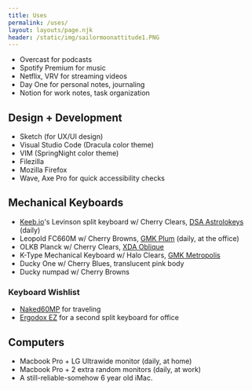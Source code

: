 ```yaml
---
title: Uses
permalink: /uses/
layout: layouts/page.njk
header: /static/img/sailormoonattitude1.PNG
---
```

* Overcast for podcasts
* Spotify Premium for music
* Netflix, VRV for streaming videos
* Day One for personal notes, journaling
* Notion for work notes, task organization

## Design + Development

* Sketch (for UX/UI design)
* Visual Studio Code (Dracula color theme)
* VIM (SpringNight color theme)
* Filezilla
* Mozilla Firefox
* Wave, Axe Pro for quick accessibility checks

## Mechanical Keyboards

* [Keeb.io](https://keeb.io)'s Levinson split keyboard w/ Cherry Clears, [DSA Astrolokeys](https://drop.com/buy/drop-dsa-astrolokeys-keycaps-by-sailorhg-and-cassidoo) (daily)
* Leopold FC660M w/ Cherry Browns, [GMK Plum](https://drop.com/buy/massdrop-x-jessica-gmk-plum-custom-keycap-set) (daily, at the office)
* OLKB Planck w/ Cherry Clears, [XDA Oblique](https://dixiemech.store/collections/keycaps/products/xda-oblique)
* K-Type Mechanical Keyboard w/ Halo Clears, [GMK Metropolis](https://novelkeys.xyz/products/gmk-metropolis)
* Ducky One w/ Cherry Blues, translucent pink body
* Ducky numpad w/ Cherry Browns

### Keyboard Wishlist

* [Naked60MP](https://www.littlekeyboards.com/collections/catalog/products/naked60bmp-keyboard-kit) for traveling
* [Ergodox EZ](https://ergodox-ez.com) for a second split keyboard for office

## Computers

* Macbook Pro + LG Ultrawide monitor (daily, at home)
* Macbook Pro + 2 extra random monitors (daily, at work)
* A still-reliable-somehow 6 year old iMac.